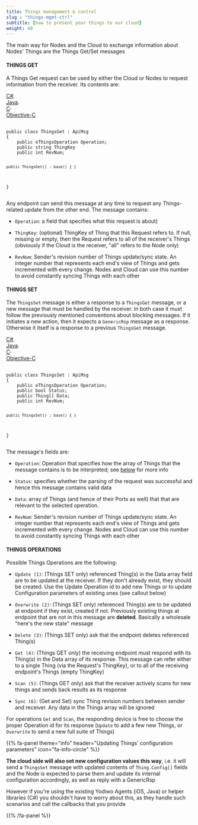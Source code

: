 ```yaml
---
title: Things management & control
slug : "things-mgmt-ctrl"
subtitle: [how to present your things to our cloud]
weight: 40
---
```


The main way for Nodes and the Cloud to exchange information about Nodes' Things are the Things Get/Set messages

#### THINGS GET
A Things Get request can be used by either the Cloud or Nodes to request information from the receiver. Its contents are:

<div id="code1_container">
    <div class="block-code block-show-code" type="section.type">
        <div class="code-tabs">
          <div data-lang="csharp" class="tab on">
            <a href="javascript: showCode('code1_container', 'csharp');"><span>C#</span></a><span>.</span>
          </div>
          <div data-lang="java" class="tab off">
            <a href="javascript: showCode('code1_container', 'java');"><span>Java</span></a><span>.</span>
          </div>
          <div data-lang="c" class="tab off">
            <a href="javascript: showCode('code1_container', 'c');"><span>C</span></a><span class="">·</span>
          </div>
          <div data-lang="objc" class="tab off">
            <a href="javascript: showCode('code1_container', 'objc');"><span>Objective-C</span></a>
          </div>
        </div>
        <pre id="csharp">
            <code>
public class ThingsGet : ApiMsg
{
    public eThingsOperation Operation;
    public string ThingKey
    public int RevNum;
      
    public ThingsGet() : base() { }
}
            </code>
        </pre>
        <pre id="java" style="display:none;">
            <code>
package com.yodiwo.plegma;

import java.util.ArrayList;

public class ThingsGet extends ApiMsg
{
    public eThingsOperation Operation;
    public String ThingKey;
    public int RevNum;
      
    public ThingsSet() {
    }
}
            </code>
        </pre>
        <pre id="c" style="display:none;">
            <code>
typedef struct Yodiwo_Plegma_ThingsGet
{
    int32_t SeqNo;

    Yodiwo_Plegma_eThingsOperation Operation;
    char* ThingKey;
    int RevNum;
} Yodiwo_Plegma_ThingsGet_t;
            </code>
        </pre>
        <pre id="objc" style="display:none;">
            <code>
@interface ThingsGet : APIMsg

@property (nonatomic) EnumThingsOperation operation;
@property (strong, nonatomic) NSString&lt;Optional&gt; *thingKey;
@property (strong, nonatomic) NSInteger revNum;

@end
            </code>
        </pre>
    </div>
</div>

Any endpoint can send this message at any time to request any Things-related update from the other end. The message contains:

* `Operation`: a field that specifies what this request is about)

* `ThingKey`: (optional) ThingKey of Thing that this Request refers to. If null, missing or empty, then the Request refers to all of the receiver's Things (obviously if the Cloud is the receiver, "all" refers to the Node only)

* `RevNum`: Sender's revision number of Things update/sync state. An integer number that represents each end's view of Things and gets incremented with every change. Nodes and Cloud can use this number to avoid constantly syncing Things with each other


#### THINGS SET
The `ThingsSet` message is either a response to a `ThingsGet` message, or a new message that must be handled by the receiver. In both case it must follow the previously mentioned conventions about blocking messages. If it initiates a new action, then it expects a `GenericRsp` message as a response. Otherwise it itself is a response to a previous `ThingsGet` message.

<div id="code2_container">
    <div class="block-code block-show-code" type="section.type">
        <div class="code-tabs">
          <div data-lang="csharp" class="tab on">
            <a href="javascript: showCode('code2_container', 'csharp');"><span>C#</span></a><span>.</span>
          </div>
          <div data-lang="java" class="tab off">
            <a href="javascript: showCode('code2_container', 'java');"><span>Java</span></a><span>.</span>
          </div>
          <div data-lang="c" class="tab off">
            <a href="javascript: showCode('code2_container', 'c');"><span>C</span></a><span class="">·</span>
          </div>
          <div data-lang="objc" class="tab off">
            <a href="javascript: showCode('code2_container', 'objc');"><span>Objective-C</span></a>
          </div>
        </div>
        <pre id="csharp">
            <code>
public class ThingsSet : ApiMsg
{
    public eThingsOperation Operation;
    public bool Status;
    public Thing[] Data;
    public int RevNum;
      
    public ThingsSet() : base() { }
}
            </code>
        </pre>
        <pre id="java" style="display:none;">
            <code>
package com.yodiwo.plegma;

import java.util.ArrayList;

public class ThingsSet extends ApiMsg
{
    public eThingsOperation Operation;
    public Boolean Status;
    public ArrayList Data;
    public int RevNum;
      
    public ThingsSet() {
    }
}
            </code>
        </pre>
        <pre id="c" style="display:none;">
            <code>
typedef struct Yodiwo_Plegma_ThingsSet
{
    int32_t SeqNo;

    Yodiwo_Plegma_eThingsOperation Operation;
    bool_t Status;
    Array_Yodiwo_Plegma_Thing_t Data;
    int RevNum;

} Yodiwo_Plegma_ThingsSet_t;
            </code>
        </pre>
        <pre id="objc" style="display:none;">
            <code>
@interface ThingsSet : APIMsg

@property (nonatomic) EnumThingsOperation Operation;
@property (nonatomic) BOOL Status;
@property (strong, nonatomic) NSMutableArray&lt;Thing,Optional&gt; *Data; // of Thing
@property (strong, nonatomic) NSInteger revNum;

@end
            </code>
        </pre>
    </div>
</div>

The message's fields are:

* `Operation`: Operation that specifies how the array of Things that the message contains is to be interpreted; see [below](https://ndocs.yodiwo.com/apis/plegma/messages/things-mgmt-ctrl/#things-operations) for more info

* `Status`: specifies whether the parsing of the request was successful and hence this message contains valid data

* `Data`: array of Things (and hence of their Ports as well) that that are relevant to the selected operation.

* `RevNum`: Sender's revision number of Things update/sync state. An integer number that represents each end's view of Things and gets incremented with every change. Nodes and Cloud can use this number to avoid constantly syncing Things with each other

#### THINGS OPERATIONS

Possible Things Operations are the following:

* `Update (1)`: (Things SET only) referenced Thing(s) in the Data array field are to be updated at the receiver. If they don't already exist, they should be created. Use the Update Operation id to add new Things or to update Configuration parameters of existing ones (see callout below)

* `Overwrite (2)`: (Things SET only) referenced Thing(s) are to be updated at endpoint if they exist, created if not. Previously existing things at endpoint that are not in this message are <b>deleted</b>. Basically a wholesale "here's the new state" message

* `Delete (3)`: (Things SET only) ask that the endpoint deletes referenced Thing(s)

* `Get (4)`: (Things GET only) the receiving endpoint must respond with its Thing(s) in the Data array of its response. This message can refer either to a single Thing (via the Request's ThingKey), or to all of the receiving endpoint's Things (empty ThingKey)

* `Scan (5)`: (Things GET only) ask that the receiver actively scans for new things and sends back results as its response

* `Sync (6)`: (Get and Set) sync Thing revision numbers between sender and receiver. Any data in the Things array will be ignored

For operations `Get` and `Scan`, the responding device is free to choose the proper Operation id for its response (`Update` to add a few new Things, or `Overwrite` to send a new full suite of Things)



{{% fa-panel theme="info" header="Updating Things' configuration parameters" icon="fa-info-circle" %}}<p><strong>The cloud side will also set new configuration values this way</strong>, i.e. it will send a <code>ThingsSet</code> message with updated contents of <code>Thing.Config[]</code> fields and the Node is expected to parse them and update its internal configuration accordingly, as well as reply with a GenericRsp</p><p>However if you're using the existing Yodiwo Agents (iOS, Java) or helper libraries (C#) you shouldn't  have to worry about this, as they handle such scenarios and call the callbacks that you provide</p>{{% /fa-panel %}}